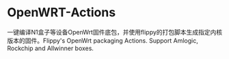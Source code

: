 # OpenWRT-Actions
一键编译N1盒子等设备OpenWrt固件底包，并使用flippy的打包脚本生成指定内核版本的固件。Flippy's OpenWrt packaging Actions. Support Amlogic, Rockchip and Allwinner boxes.
